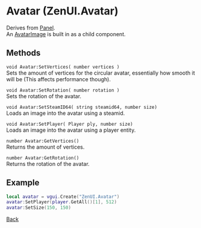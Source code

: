 # Avatar (ZenUI.Avatar)
Derives from [Panel](https://wiki.facepunch.com/gmod/Panel).  
An [AvatarImage](https://wiki.facepunch.com/gmod/AvatarImage) is built in as a child component.

## Methods
`void Avatar:SetVertices( number vertices )`  
Sets the amount of vertices for the circular avatar, essentially how smooth it will be (This affects performance though).

`void Avatar:SetRotation( number rotation )`  
Sets the rotation of the avatar.

`void Avatar:SetSteamID64( string steamid64, number size)`  
Loads an image into the avatar using a steamid.

`void Avatar:SetPlayer( Player ply, number size)`  
Loads an image into the avatar using a player entity.

`number Avatar:GetVertices()`  
Returns the amount of vertices.

`number Avatar:GetRotation()`  
Returns the rotation of the avatar.

## Example
```lua
local avatar = vgui.Create("ZenUI.Avatar")
avatar:SetPlayer(player.GetAll()[1], 512)
avatar:SetSize(150, 150)
```
[Back](../main.md)